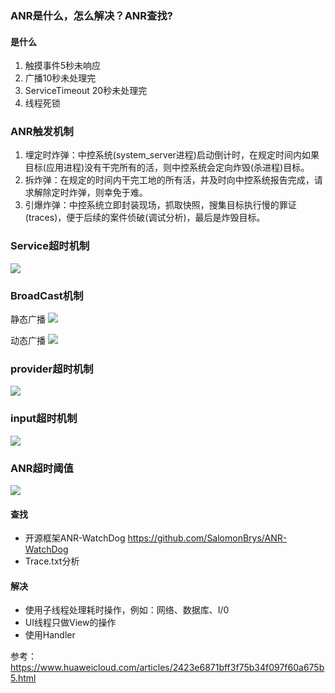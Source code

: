 ### ANR是什么，怎么解决？ANR查找?

#### 是什么

1. 触摸事件5秒未响应
2. 广播10秒未处理完
3. ServiceTimeout 20秒未处理完
4. 线程死锁

### ANR触发机制

1. 埋定时炸弹：中控系统(system_server进程)启动倒计时，在规定时间内如果目标(应用进程)没有干完所有的活，则中控系统会定向炸毁(杀进程)目标。
2. 拆炸弹：在规定的时间内干完工地的所有活，并及时向中控系统报告完成，请求解除定时炸弹，则幸免于难。
3. 引爆炸弹：中控系统立即封装现场，抓取快照，搜集目标执行慢的罪证(traces)，便于后续的案件侦破(调试分析)，最后是炸毁目标。

### Service超时机制
![](../../picture/ba5298b192e8c0a687e2453d9a58d07e1603447825216.png)

### BroadCast机制
静态广播
![](../../picture/9b98d6e0735aa1e3c761032fe951f8781603447825217.png)

动态广播
![](../../picture/a517d0f875c10769e4c050e5bea5a0f21603447825217.png)

### provider超时机制

![](../../picture/19234dcb5d4facbe5d162dae3800e5231603447825217.png)

### input超时机制

![](../../picture/8077005aa4c459f8de7ed7866a84f0b71603447825218.png)

### ANR超时阈值
![](../../picture/dfa638c211c322a9e0cf9824cf65cb541603447825218.png)

#### 查找

- 开源框架ANR-WatchDog https://github.com/SalomonBrys/ANR-WatchDog
- Trace.txt分析

#### 解决

- 使用子线程处理耗时操作，例如：网络、数据库、I/0
- UI线程只做View的操作
- 使用Handler


参考：
https://www.huaweicloud.com/articles/2423e6871bff3f75b34f097f60a675b5.html
